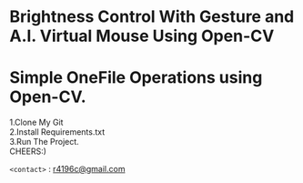# Brightness Control With Gesture and A.I. Virtual Mouse Using Open-CV

# Simple OneFile Operations using Open-CV.<br>
1.Clone My Git<br>
2.Install Requirements.txt<br>
3.Run The Project.<br>
CHEERS:)

`<contact>` : r4196c@gmail.com

